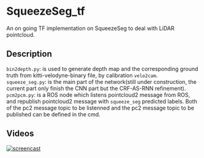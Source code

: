 # SqueezeSeg_tf
An on going TF implementation on SqueezeSeg to deal with LiDAR pointcloud.

## Description
`bin2depth.py`: is used to generate depth map and the corresponding ground truth from kitti-velodyne-binary file, by calibration `velo2cam`.    
`squeeze_seg.py`: is the main part of the network(still under construction, the current part only finish the CNN part but the CRF-AS-RNN refinement).   
`pcm2pcm.py`: is a ROS node which listens pointcloud2 message from ROS, and republish pointcloud2 message with `squeeze_seg` predicted labels. Both of the pc2 message topic to be listenned and the pc2 message topic to be published can be defined in the cmd.   

## Videos
[![screencast](https://vthumb.ykimg.com/054304085A0848A000000120A90164B8.png)](http://v.youku.com/v_show/id_XMzE1MzI2MTc1Ng==.html?spm=a2h3j.8428770.3416059.1)
